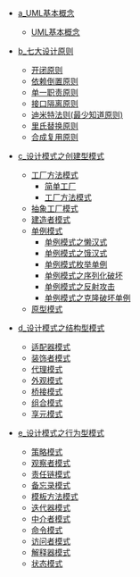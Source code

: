* [a_UML基本概念]()
  * [UML基本概念](src/a_UML入门/README.md)

* [b_七大设计原则]()
  * [开闭原则](src/b_七大设计原则/开闭原则/开闭原则.md) 
  * [依赖倒置原则](src/b_七大设计原则/依赖倒置原则/依赖倒置原则.md) 
  * [单一职责原则](src/b_七大设计原则/单一职责原则/单一职责原则.md) 
  * [接口隔离原则](src/b_七大设计原则/接口隔离原则/接口隔离原则.md) 
  * [迪米特法则(最少知道原则)](src/b_七大设计原则/迪米特法则/迪米特法则.md) 
  * [里氏替换原则](src/b_七大设计原则/里氏替换原则/里氏替换原则.md) 
  * [合成复用原则](src/b_七大设计原则/合成复用原则/合成复用原则.md) 

* [c_设计模式之创建型模式]()
  * [工厂方法模式]() 
    * [简单工厂](src/c_设计模式之创建型模式/工厂方法模式/简单工厂/简单工厂.md) 
    * [工厂方法模式](src/c_设计模式之创建型模式/工厂方法模式/工厂方法模式/工厂方法模式.md) 
  * [抽象工厂模式](src/c_设计模式之创建型模式/抽象工厂模式/抽象工厂模式.md) 
  * [建造者模式](src/c_设计模式之创建型模式/建造者模式/建造者模式.md) 
  * [单例模式]() 
    * [单例模式之懒汉式](src/c_设计模式之创建型模式/单例模式/单例模式之懒汉式/懒汉式单例模式.md) 
    * [单例模式之饿汉式](src/c_设计模式之创建型模式/单例模式/单例模式之饿汉式/饿汉式单例模式.md) 
    * [单例模式枚举单例](src/c_设计模式之创建型模式/单例模式/单例模式之枚举单例/枚举单例.md) 
    * [单例模式之序列化破坏](src/c_设计模式之创建型模式/单例模式/单例模式之序列化破坏/序列化破坏单例.md) 
    * [单例模式之反射攻击](src/c_设计模式之创建型模式/单例模式/单例模式之反射攻击/反射攻击单例.md) 
    * [单例模式之克隆破坏单例](src/c_设计模式之创建型模式/单例模式/单例模式之克隆破坏单例/单例模式之克隆破坏单例.md) 
  * [原型模式](src/c_设计模式之创建型模式/原型模式/原型模式.md) 

* [d_设计模式之结构型模式]()
  * [适配器模式](src/d_设计模式之结构型模式/适配器模式/适配器模式.md) 
  * [装饰者模式](src/d_设计模式之结构型模式/装饰者模式/装饰者模式.md) 
  * [代理模式](src/d_设计模式之结构型模式/代理模式/代理模式.md) 
  * [外观模式](src/d_设计模式之结构型模式/外观模式/外观模式.md) 
  * [桥接模式](src/d_设计模式之结构型模式/桥接模式/桥接模式.md) 
  * [组合模式](src/d_设计模式之结构型模式/组合模式/组合模式.md) 
  * [享元模式](src/d_设计模式之结构型模式/享元模式/享元模式.md) 
* [e_设计模式之行为型模式]()
  * [策略模式](src/e_设计模式之行为型模式/策略模式/策略模式.md) 
  * [观察者模式](src/e_设计模式之行为型模式/观察者模式/观察者模式.md) 
  * [责任链模式](src/e_设计模式之行为型模式/责任链模式/责任链模式.md) 
  * [备忘录模式](src/e_设计模式之行为型模式/备忘录模式/备忘录模式.md) 
  * [模板方法模式](src/e_设计模式之行为型模式/模板方法模式/模板方法模式.md) 
  * [迭代器模式](src/e_设计模式之行为型模式/迭代器模式/迭代器模式.md) 
  * [中介者模式](src/e_设计模式之行为型模式/中介者模式/中介者模式.md) 
  * [命令模式](src/e_设计模式之行为型模式/命令模式/命令模式.md) 
  * [访问者模式](src/e_设计模式之行为型模式/访问者模式/访问者模式.md) 
  * [解释器模式](src/e_设计模式之行为型模式/解释器模式/解释器模式.md) 
  * [状态模式](src/e_设计模式之行为型模式/状态模式/状态模式.md) 



